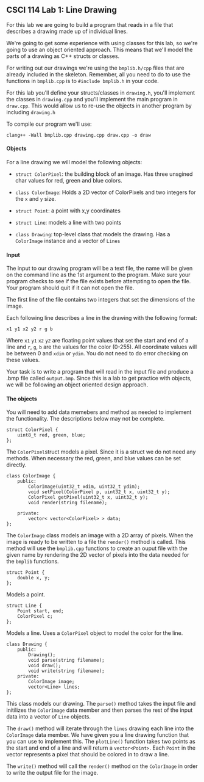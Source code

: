 ## CSCI 114 Lab 1: Line Drawing
For this lab we are going to build a program that reads in a file that describes a drawing made up of individual lines.

We're going to get some experience with using classes for this lab, so we're going to use an object oriented approach. This means that we'll model the parts of a drawing as C++ structs or classes.

For writing out our drawings we're using the `bmplib.h/cpp` files that are already included in the skeleton. Remember, all you need to do to use the functions in `bmplib.cpp` is to `#include bmplib.h` in your code. 

For this lab you'll define your structs/classes in `drawing.h`, you'll implement the classes in `drawing.cpp` and you'll implement the main program in `draw.cpp`. This would allow us to re-use the objects in another program by including `drawing.h`

To compile our program we'll use:

```
clang++ -Wall bmplib.cpp drawing.cpp draw.cpp -o draw
```

#### Objects

For a line drawing we will model the following objects:

- `struct ColorPixel`: the building block of an image. Has three unsgined char values for red, green and blue colors.

- `class ColorImage`: Holds a 2D vector of ColorPixels and two integers for the `x` and `y` size.

- `struct Point`: a point with x,y coordinates

- `struct Line`: models a line with two points

- `class Drawing`: top-level class that models the drawing. Has a `ColorImage` instance and a vector of `Lines` 

#### Input

The input to our drawing program will be a text file, the name will be given on the command line as the 1st argument to the program. Make sure your program checks to see if the file exists before attempting to open the file. Your program should quit if it can not open the file.

The first line of the file contains two integers that set the dimensions of the image.

Each following line describes a line in the drawing with the following format:

```
x1 y1 x2 y2 r g b
```
Where `x1` `y1` `x2` `y2` are floating point values that set the start and end of a line and `r`, `g`, `b` are the values for the color (0-255). All coordinate values will be between 0 and `xdim` or `ydim`. You do not need to do error checking on these values.

Your task is to write a program that will read in the input file and produce a .bmp file called `output.bmp`. Since this is a lab to get practice with objects, we will be following an object oriented design approach.


#### The objects

You will need to add data memebers and method as needed to implement the functionality. The descriptions below may not be complete.

```
struct ColorPixel {
	uint8_t red, green, blue;
};
```

The `ColorPixel`struct models a pixel. Since it is a struct we do not need any methods. When necessary the red, green, and blue values can be set directly.

```
class ColorImage {
	public:
		ColorImage(uint32_t xdim, uint32_t ydim);
		void setPixel(ColorPixel p, uint32_t x, uint32_t y);
		ColorPixel getPixel(uint32_t x, uint32_t y);
		void render(string filename);
			
	private:
		vector< vector<ColorPixel> > data;
}; 
```

The `ColorImage` class models an image with a 2D array of pixels. When the image is ready to be written to a file the `render()` method is called. This method will use the `bmplib.cpp` functions to create an ouput file with the given name by rendering the 2D vector of pixels into the data needed for the `bmplib` functions.

```
struct Point {
	double x, y;
};
```
Models a point.

```
struct Line {
	Point start, end;
	ColorPixel c;
};
```

Models a line. Uses a `ColorPixel` object to model the color for the line.

```
class Drawing {
	public:
		Drawing();
		void parse(string filename);
		void draw();
		void write(string filename);
	private:
		ColorImage image;
		vector<Line> lines;
};
```
This class models our drawing. The `parse()` method takes the input file and initilizes the `ColorImage` data member and then parses the rest of the input data into a vector of `Line` objects.

The `draw()` method will iterate through the `lines` drawing each line into the `ColorImage` data member. We have given you a line drawing function that you can use to implement this. The `plotLine()` function takes two points as the start and end of a line and will return a `vector<Point>`. Each `Point` in the vector represents a pixel that should be colored in to draw a line.

The `write()` method will call the `render()` method on the `ColorImage` in order to write the output file for the image.
